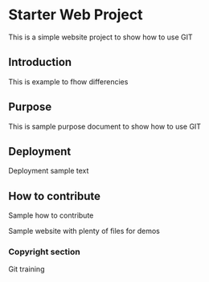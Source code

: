 # Starter Web Project

This is a simple website project to show how to use GIT

## Introduction

This is example to fhow differencies

## Purpose

This is sample purpose document to show how to use GIT

## Deployment

Deployment sample text

## How to contribute

Sample how to contribute

Sample website with plenty of files for demos

### Copyright section

Git training
